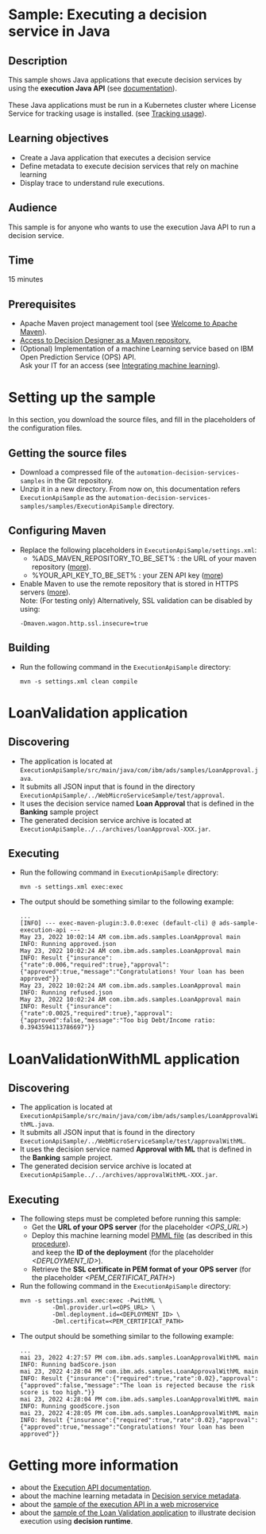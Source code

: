 # Sample: Executing a decision service in Java

## Description
This sample shows Java applications that execute decision services by using the **execution Java API** (see [documentation](https://www.ibm.com/docs/en/cloud-paks/cp-biz-automation/22.0.1?topic=services-executing-decision-execution-java-api)). <br><br>
These Java applications must be run in a Kubernetes cluster where License Service for tracking usage is installed. (see [Tracking usage](https://www.ibm.com/docs/en/cloud-paks/cp-biz-automation/22.0.1?topic=api-tracking-usage)).

## Learning objectives
- Create a Java application that executes a decision service
- Define metadata to execute decision services that rely on machine learning
- Display trace to understand rule executions.

## Audience
This sample is for anyone who wants to use the execution Java API to run a decision service.

## Time
15 minutes

## Prerequisites
- Apache Maven project management tool (see [Welcome to Apache Maven](https://maven.apache.org)).
- [Access to Decision Designer as a Maven repository.](https://www.ibm.com/docs/en/cloud-paks/cp-biz-automation/22.0.1?topic=environment-using-decision-designer-as-maven-repository)
- (Optional) Implementation of a machine Learning service based on IBM Open Prediction Service (OPS) API. <br>Ask your IT for an access (see [Integrating machine learning](https://www.ibm.com/docs/en/cloud-paks/cp-biz-automation/22.0.1?topic=services-integrating-machine-learning)).

# Setting up the sample
In this section, you download the source files, and fill in the placeholders of the configuration files.

## Getting the source files
- Download a compressed file of the `automation-decision-services-samples` in the Git repository.
- Unzip it in a new directory. From now on, this documentation refers `ExecutionApiSample` as the `automation-decision-services-samples/samples/ExecutionApiSample` directory.

## Configuring Maven
- Replace the following placeholders in `ExecutionApiSample/settings.xml`:
  - %ADS_MAVEN_REPOSITORY_TO_BE_SET% : the URL of your maven repository ([more](https://www.ibm.com/docs/en/cloud-paks/cp-biz-automation/22.0.1?topic=environment-using-decision-designer-as-maven-repository)).
  - %YOUR_API_KEY_TO_BE_SET% : your ZEN API key ([more](https://www.ibm.com/docs/en/cloud-paks/cp-biz-automation/22.0.1?topic=administering-authorizing-http-requests-by-using-zen-api-key))
- Enable Maven to use the remote repository that is stored in HTTPS servers ([more](https://maven.apache.org/guides/mini/guide-repository-ssl.html)). <br>
  Note: (For testing only) Alternatively, SSL validation can be disabled by using: 
  ```
  -Dmaven.wagon.http.ssl.insecure=true
  ```

## Building
- Run the following command in the `ExecutionApiSample` directory:
  ```
  mvn -s settings.xml clean compile
  ```
  
# LoanValidation application
## Discovering
- The application is located at `ExecutionApiSample/src/main/java/com/ibm/ads/samples/LoanApproval.java`.
- It submits all JSON input that is found in the directory `ExecutionApiSample/../WebMicroServiceSample/test/approval`.
- It uses the decision service named **Loan Approval** that is defined in the **Banking** sample project
- The generated decision service archive is located at `ExecutionApiSample../../archives/loanApproval-XXX.jar`.

## Executing
- Run the following command in `ExecutionApiSample` directory:
  ```
  mvn -s settings.xml exec:exec
  ```
- The output should be something similar to the following example:
  ```
  ...
  [INFO] --- exec-maven-plugin:3.0.0:exec (default-cli) @ ads-sample-execution-api ---
  May 23, 2022 10:02:14 AM com.ibm.ads.samples.LoanApproval main
  INFO: Running approved.json
  May 23, 2022 10:02:24 AM com.ibm.ads.samples.LoanApproval main
  INFO: Result {"insurance":{"rate":0.006,"required":true},"approval":{"approved":true,"message":"Congratulations! Your loan has been approved"}}
  May 23, 2022 10:02:24 AM com.ibm.ads.samples.LoanApproval main
  INFO: Running refused.json
  May 23, 2022 10:02:24 AM com.ibm.ads.samples.LoanApproval main
  INFO: Result {"insurance":{"rate":0.0025,"required":true},"approval":{"approved":false,"message":"Too big Debt/Income ratio: 0.3943594113786697"}}
  ```

# LoanValidationWithML application
## Discovering
- The application is located at `ExecutionApiSample/src/main/java/com/ibm/ads/samples/LoanApprovalWithML.java`.
- It submits all JSON input that is found in the directory `ExecutionApiSample/../WebMicroServiceSample/test/approvalWithML`.
- It uses the decision service named **Approval with ML** that is defined in the **Banking** sample project.
- The generated decision service archive is located at `ExecutionApiSample../../archives/approvalWithML-XXX.jar`.

## Executing
- The following steps must be completed before running this sample:
  - Get the **URL of your OPS server** (for the placeholder *<OPS_URL>*)
  - Deploy this machine learning model [PMML file](../../archives/models/Approval-SGDClassifier-StandardScaler-pmml.xml) (as described in this [procedure](../../archives/README.md#using-an-archive-containing-a-predictive-model)).<br/>
    and keep the **ID of the deployment** (for the placeholder *<DEPLOYMENT_ID>*).
  - Retrieve the **SSL certificate in PEM format of your OPS server** (for the placeholder *<PEM_CERTIFICAT_PATH>*)
- Run the following command in the `ExecutionApiSample` directory:
  ```
  mvn -s settings.xml exec:exec -PwithML \
           -Dml.provider.url=<OPS_URL> \
           -Dml.deployment.id=<DEPLOYMENT_ID> \
           -Dml.certificat=<PEM_CERTIFICAT_PATH>
  ```
- The output should be something similar to the following example:
  ```
  ...
  mai 23, 2022 4:27:57 PM com.ibm.ads.samples.LoanApprovalWithML main
  INFO: Running badScore.json
  mai 23, 2022 4:28:04 PM com.ibm.ads.samples.LoanApprovalWithML main
  INFO: Result {"insurance":{"required":true,"rate":0.02},"approval":{"approved":false,"message":"The loan is rejected because the risk score is too high."}}
  mai 23, 2022 4:28:04 PM com.ibm.ads.samples.LoanApprovalWithML main
  INFO: Running goodScore.json
  mai 23, 2022 4:28:05 PM com.ibm.ads.samples.LoanApprovalWithML main
  INFO: Result {"insurance":{"required":true,"rate":0.02},"approval":{"approved":true,"message":"Congratulations! Your loan has been approved"}}
  ```

# Getting more information
* about the [Execution API documentation](https://www.ibm.com/docs/en/cloud-paks/cp-biz-automation/22.0.1?topic=services-executing-decision-execution-java-api).
* about the machine learning metadata in [Decision service metadata](https://www.ibm.com/docs/en/cloud-paks/cp-biz-automation/22.0.1?topic=services-decision-service-metadata).
* about the [sample of the execution API in a web microservice](../WebMicroServiceSample/README.md)
* about the [sample of the Loan Validation application](../LoanApplicationSample/README.md) to illustrate decision execution using **decision runtime**.
